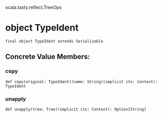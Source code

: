 scala.tasty.reflect.TreeOps
# object TypeIdent

<pre><code class="language-scala" >final object TypeIdent extends Serializable</pre></code>
## Concrete Value Members:
### copy
<pre><code class="language-scala" >def copy(original: TypeIdent)(name: String)(implicit ctx: Context): TypeIdent</pre></code>

### unapply
<pre><code class="language-scala" >def unapply(tree: Tree)(implicit ctx: Context): Option[String]</pre></code>

